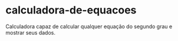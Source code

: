 # calculadora-de-equacoes
 Calculadora capaz de calcular qualquer equação do segundo grau e mostrar seus dados.
